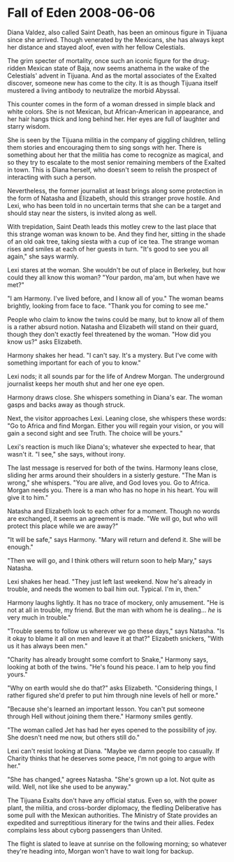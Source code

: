 <!-- TITLE: Fall of Eden 2008-06-06 -->
<!-- SUBTITLE: A game log for Fall of Eden -->

# Fall of Eden 2008-06-06

Diana Valdez, also called Saint Death, has been an ominous figure in Tijuana since she arrived. Though venerated by the Mexicans, she has always kept her distance and stayed aloof, even with her fellow Celestials.

The grim specter of mortality, once such an iconic figure for the drug-ridden Mexican state of Baja, now seems anathema in the wake of the Celestials' advent in Tijuana. And as the mortal associates of the Exalted discover, someone new has come to the city. It is as though Tijuana itself mustered a living antibody to neutralize the morbid Abyssal.

This counter comes in the form of a woman dressed in simple black and white colors. She is not Mexican, but African-American in appearance, and her hair hangs thick and long behind her. Her eyes are full of laughter and starry wisdom.

She is seen by the Tijuana militia in the company of giggling children, telling them stories and encouraging them to sing songs with her. There is something about her that the militia has come to recognize as magical, and so they try to escalate to the most senior remaining members of the Exalted in town. This is Diana herself, who doesn't seem to relish the prospect of interacting with such a person.

Nevertheless, the former journalist at least brings along some protection in the form of Natasha and Elizabeth, should this stranger prove hostile. And Lexi, who has been told in no uncertain terms that she can be a target and should stay near the sisters, is invited along as well.

With trepidation, Saint Death leads this motley crew to the last place that this strange woman was known to be. And they find her, sitting in the shade of an old oak tree, taking siesta with a cup of ice tea. The strange woman rises and smiles at each of her guests in turn. "It's good to see you all again," she says warmly.

Lexi stares at the woman. She wouldn't be out of place in Berkeley, but how could they all know this woman? "Your pardon, ma'am, but when have we met?"

"I am Harmony. I've lived before, and I know all of you." The woman beams brightly, looking from face to face. "Thank you for coming to see me."

People who claim to know the twins could be many, but to know all of them is a rather absurd notion. Natasha and Elizabeth will stand on their guard, though they don't exactly feel threatened by the woman. "How did you know us?" asks Elizabeth.

Harmony shakes her head. "I can't say. It's a mystery. But I've come with something important for each of you to know."

Lexi nods; it all sounds par for the life of Andrew Morgan. The underground journalist keeps her mouth shut and her one eye open.

Harmony draws close. She whispers something in Diana's ear. The woman gasps and backs away as though struck.

Next, the visitor approaches Lexi. Leaning close, she whispers these words: "Go to Africa and find Morgan. Either you will regain your vision, or you will gain a second sight and see Truth. The choice will be yours."

Lexi's reaction is much like Diana's; whatever she expected to hear, that wasn't it. "I see," she says, without irony.

The last message is reserved for both of the twins. Harmony leans close, sliding her arms around their shoulders in a sisterly gesture. "The Man is wrong," she whispers. "You are alive, and God loves you. Go to Africa. Morgan needs you. There is a man who has no hope in his heart. You will give it to him."

Natasha and Elizabeth look to each other for a moment. Though no words are exchanged, it seems an agreement is made. "We will go, but who will protect this place while we are away?"

"It will be safe," says Harmony. "Mary will return and defend it. She will be enough."

"Then we will go, and I think others will return soon to help Mary," says Natasha.

Lexi shakes her head. "They just left last weekend. Now he's already in trouble, and needs the women to bail him out. Typical. I'm in, then."

Harmony laughs lightly. It has no trace of mockery, only amusement. "He is not at all in trouble, my friend. But the man with whom he is dealing... _he_ is very much in trouble."

"Trouble seems to follow us wherever we go these days," says Natasha. "Is it okay to blame it all on men and leave it at that?" Elizabeth snickers, "With us it has always been men."

"Charity has already brought some comfort to Snake," Harmony says, looking at both of the twins. "He's found his peace. I am to help you find yours."

"Why on earth would she do that?" asks Elizabeth. "Considering things, I rather figured she'd prefer to put him through nine levels of hell or more."

"Because she's learned an important lesson. You can't put someone through Hell without joining them there." Harmony smiles gently.

"The woman called Jet has had her eyes opened to the possibility of joy. She doesn't need me now, but others still do."

Lexi can't resist looking at Diana. "Maybe we damn people too casually. If Charity thinks that he deserves some peace, I'm not going to argue with her."

"She has changed," agrees Natasha. "She's grown up a lot. Not quite as wild. Well, not like she used to be anyway."

The Tijuana Exalts don't have any official status. Even so, with the power plant, the militia, and cross-border diplomacy, the fledling Deliberative has some pull with the Mexican authorities. The Ministry of State provides an expedited and surreptitious itinerary for the twins and their allies. Fedex complains less about cyborg passengers than United.

The flight is slated to leave at sunrise on the following morning; so whatever they're heading into, Morgan won't have to wait long for backup.